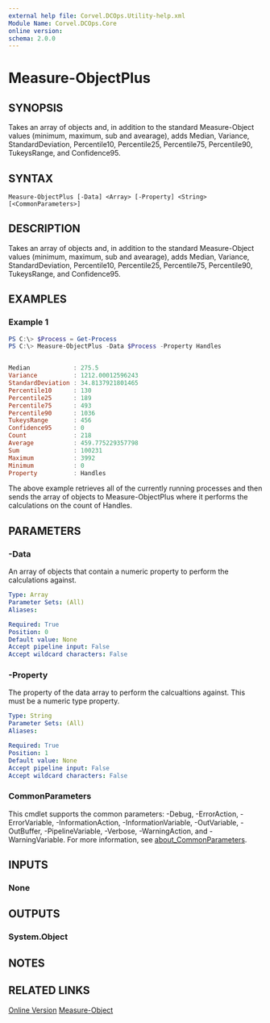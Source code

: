 ```yaml
---
external help file: Corvel.DCOps.Utility-help.xml
Module Name: Corvel.DCOps.Core
online version:
schema: 2.0.0
---
```


# Measure-ObjectPlus

## SYNOPSIS
Takes an array of objects and, in addition to the standard Measure-Object values (minimum,
maximum, sub and avearage), adds Median, Variance, StandardDeviation, Percentile10,
Percentile25, Percentile75, Percentile90, TukeysRange, and Confidence95.

## SYNTAX

```
Measure-ObjectPlus [-Data] <Array> [-Property] <String> [<CommonParameters>]
```

## DESCRIPTION
Takes an array of objects and, in addition to the standard Measure-Object values (minimum,
maximum, sub and avearage), adds Median, Variance, StandardDeviation, Percentile10,
Percentile25, Percentile75, Percentile90, TukeysRange, and Confidence95.

## EXAMPLES

### Example 1
```powershell
PS C:\> $Process = Get-Process
PS C:\> Measure-ObjectPlus -Data $Process -Property Handles


Median            : 275.5
Variance          : 1212.00012596243
StandardDeviation : 34.8137921801465
Percentile10      : 130
Percentile25      : 189
Percentile75      : 493
Percentile90      : 1036
TukeysRange       : 456
Confidence95      : 0
Count             : 218
Average           : 459.775229357798
Sum               : 100231
Maximum           : 3992
Minimum           : 0
Property          : Handles
```

The above example retrieves all of the currently running processes and then sends the array of objects to Measure-ObjectPlus
where it performs the calculations on the count of Handles.

## PARAMETERS

### -Data
An array of objects that contain a numeric property to perform the calculations against.

```yaml
Type: Array
Parameter Sets: (All)
Aliases:

Required: True
Position: 0
Default value: None
Accept pipeline input: False
Accept wildcard characters: False
```

### -Property
The property of the data array to perform the calcualtions against. This must be a numeric type property.

```yaml
Type: String
Parameter Sets: (All)
Aliases:

Required: True
Position: 1
Default value: None
Accept pipeline input: False
Accept wildcard characters: False
```

### CommonParameters
This cmdlet supports the common parameters: -Debug, -ErrorAction, -ErrorVariable, -InformationAction, -InformationVariable, -OutVariable, -OutBuffer, -PipelineVariable, -Verbose, -WarningAction, and -WarningVariable. For more information, see [about_CommonParameters](http://go.microsoft.com/fwlink/?LinkID=113216).

## INPUTS

### None

## OUTPUTS

### System.Object
## NOTES

## RELATED LINKS

[Online Version](https://github.com/Corvel-DCOps/Corvel.DCOps.Core/blob/main/Source/docs/Measure-ObjectPlus.md)
[Measure-Object]()